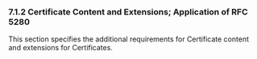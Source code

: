 ### 7.1.2 Certificate Content and Extensions; Application of RFC 5280

This section specifies the additional requirements for Certificate content and extensions for Certificates.

